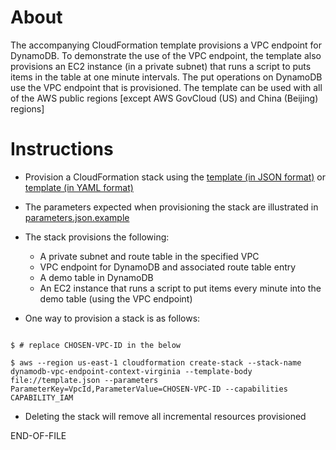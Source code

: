 About
====

The accompanying CloudFormation template provisions a VPC endpoint for DynamoDB. 
To demonstrate the use of the VPC endpoint, the template also provisions an EC2 instance (in a private subnet) that runs a script to puts items in the table at one minute intervals. The put operations on DynamoDB use the VPC endpoint that is provisioned.
The template can be used with all of the AWS public regions [except AWS GovCloud (US) and China (Beijing) regions]

Instructions
====

- Provision a CloudFormation stack using the [template (in JSON format)](template.json) or [template (in YAML format)](template.yml)
- The parameters expected when provisioning the stack are illustrated in [parameters.json.example](parameters.json.example)
- The stack provisions the following:
  - A private subnet and route table in the specified VPC
  - VPC endpoint for DynamoDB and associated route table entry
  - A demo table in DynamoDB
  - An EC2 instance that runs a script to put items every minute into the demo table (using the VPC endpoint)
  
- One way to provision a stack is as follows:
  
```

$ # replace CHOSEN-VPC-ID in the below

$ aws --region us-east-1 cloudformation create-stack --stack-name dynamodb-vpc-endpoint-context-virginia --template-body file://template.json --parameters ParameterKey=VpcId,ParameterValue=CHOSEN-VPC-ID --capabilities CAPABILITY_IAM

```

- Deleting the stack will remove all incremental resources provisioned

END-OF-FILE